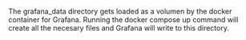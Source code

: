 The grafana_data directory gets loaded as a volumen by the docker container for Grafana. Running the docker compose up command will create all the necesary files and Grafana will write to this directory.
